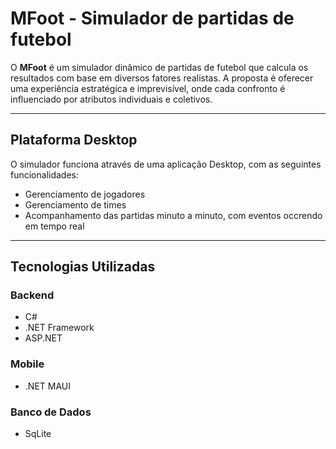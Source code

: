 # MFoot - Simulador de partidas de futebol

O **MFoot** é um simulador dinâmico de partidas de futebol que calcula os resultados com base em diversos fatores realistas.
A proposta é oferecer uma experiência estratégica e imprevisível, onde cada confronto é influenciado por atributos individuais e coletivos.

---

## Plataforma Desktop

O simulador funciona através de uma aplicação Desktop, com as seguintes funcionalidades:

- Gerenciamento de jogadores
- Gerenciamento de times
- Acompanhamento das partidas minuto a minuto, com eventos occrendo em tempo real

---

## Tecnologias Utilizadas

### Backend
- C#
- .NET Framework
- ASP.NET

### Mobile
- .NET MAUI

### Banco de Dados
- SqLite
